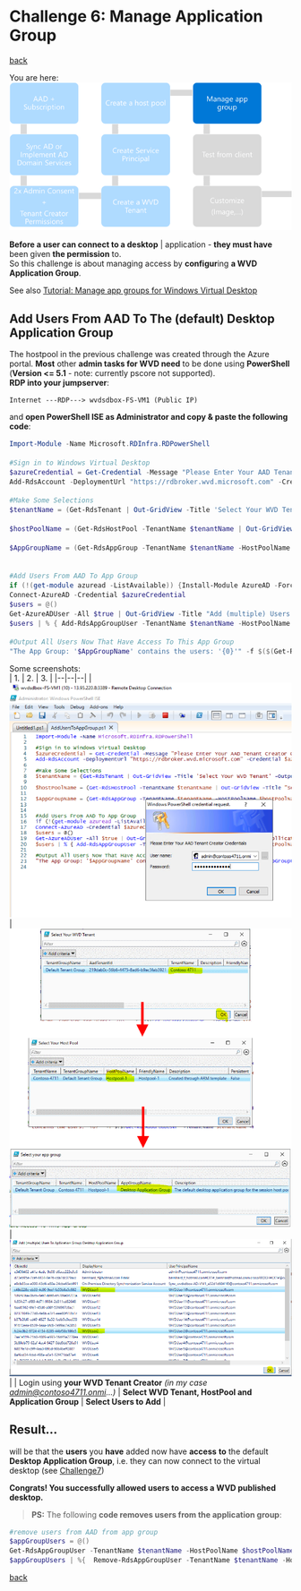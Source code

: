 # Challenge 6: Manage Application Group

[back](../README.md)  
  
You are here:  
![Setup Flow](SetupFlow6.png)  
  
**Before a user can connect to a desktop** | application - **they must have** been given **the permission** to.  
So this challenge is about managing access by **configur**ing **a WVD Application Group**.

See also [Tutorial: Manage app groups for Windows Virtual Desktop](https://docs.microsoft.com/en-us/azure/virtual-desktop/manage-app-groups)  

## Add Users From AAD To The (default) Desktop Application Group  
The hostpool in the previous challenge was created through the Azure portal. **Most** other **admin tasks for WVD need** to be done using **PowerShell** (**Version <= 5.1**   - note: currently pscore not supported).  
**RDP into your jumpserver**:  
```
Internet ---RDP---> wvdsdbox-FS-VM1 (Public IP)
```  
and **open PowerShell ISE as Administrator and copy & paste the following code**:  
```PowerShell
Import-Module -Name Microsoft.RDInfra.RDPowerShell 

#Sign in to Windows Virtual Desktop
$azureCredential = Get-Credential -Message "Please Enter Your AAD Tenant Creator Credentials"   #in my case admin@contoso4711.onmicrosoft.com
Add-RdsAccount -DeploymentUrl "https://rdbroker.wvd.microsoft.com" -Credential $azureCredential   

#Make Some Selections
$tenantName = (Get-RdsTenant | Out-GridView -Title 'Select Your WVD Tenant' -OutputMode Single).TenantName

$hostPoolName = (Get-RdsHostPool -TenantName $tenantName | Out-GridView -Title "Select Your Host Pool" -OutputMode Single).HostPoolName

$AppGroupName = (Get-RdsAppGroup -TenantName $tenantName -HostPoolName $hostPoolName | Out-GridView -Title "Select your app group" -OutputMode Single).AppGroupName 


#Add Users From AAD To App Group
if (!(get-module azuread -ListAvailable)) {Install-Module AzureAD -Force}
Connect-AzureAD -Credential $azureCredential
$users = @()
Get-AzureADUser -All $true | Out-GridView -Title "Add (multiple) Users To Apllication Group: $AppGroupName" -OutputMode Multiple | %{$users += $_.UserPrincipalName}  
$users | % { Add-RdsAppGroupUser -TenantName $tenantName -HostPoolName $hostPoolName -AppGroupName $AppGroupName -UserPrincipalName $_}

#Output All Users Now That Have Access To This App Group
"The App Group: '$AppGroupName' contains the users: '{0}'" -f $($(Get-RdsAppGroupUser  -TenantName $tenantName -HostPoolName $hostPoolName -AppGroupName $AppGroupName ).UserPrincipalName -join ', ')  

```  
Some screenshots:  
| 1. | 2. | 3. |
|--|--|--|
| ![Manage App Group](ManageAppGroup1.PNG)  |![Manage App Group](ManageAppGroup2.PNG)  |![Manage App Group](ManageAppGroup3.PNG)  |
| Login using **your WVD Tenant Creator** _(in my case admin@contoso4711.onmi...)_  | **Select WVD Tenant, HostPool and Application Group**  | **Select Users to Add**  |
## Result...
will be that the **users** you **have** added now have **access** **to** the default **Desktop Application Group**, i.e. they can now connect to the virtual desktop (see [Challenge7](../Challenge7/README.md))

**Congrats! You successfully allowed users to access a WVD published desktop.**

> **PS:** The following **code removes users from the application group**:  
```PowerShell
#remove users from AAD from app group
$appGroupUsers = @()
Get-RdsAppGroupUser -TenantName $tenantName -HostPoolName $hostPoolName -AppGroupName $AppGroupName | Out-GridView -Title "Select users to remove from app group" -OutputMode Multiple | %{$appGroupUsers += $_.UserPrincipalName}
$appGroupUsers | %{  Remove-RdsAppGroupUser -TenantName $tenantName -HostPoolName $hostPoolName -AppGroupName $AppGroupName -UserPrincipalName $_}  

```


[back](../README.md)  